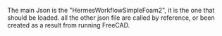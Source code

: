 The main Json is the "HermesWorkflowSimpleFoam2", it is the one that should be loaded.
all the other json file are called by reference, or been created as a result from running FreeCAD.
